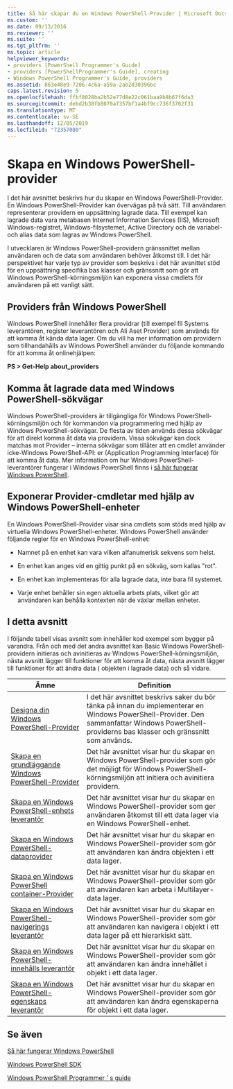 ```yaml
---
title: Så här skapar du en Windows PowerShell-Provider | Microsoft Docs
ms.custom: ''
ms.date: 09/13/2016
ms.reviewer: ''
ms.suite: ''
ms.tgt_pltfrm: ''
ms.topic: article
helpviewer_keywords:
- providers [PowerShell Programmer's Guide]
- providers [PowerShellProgrammer's Guide], creating
- Windows PowerShell Programmer's Guide, providers
ms.assetid: 863e48e9-7206-4c6a-a59a-2ab2d30396bc
caps.latest.revision: 5
ms.openlocfilehash: ffbf8028ba2b52e77d8e22c061baa9b8b67f6da3
ms.sourcegitcommit: debd2b38fb8070a7357bf1a4bf9cc736f3702f31
ms.translationtype: MT
ms.contentlocale: sv-SE
ms.lasthandoff: 12/05/2019
ms.locfileid: "72357080"
---
```

# <a name="how-to-create-a-windows-powershell-provider"></a>Skapa en Windows PowerShell-provider

I det här avsnittet beskrivs hur du skapar en Windows PowerShell-Provider. En Windows PowerShell-Provider kan övervägas på två sätt. Till användaren representerar providern en uppsättning lagrade data. Till exempel kan lagrade data vara metabasen Internet Information Services (IIS), Microsoft Windows-registret, Windows-filsystemet, Active Directory och de variabel-och alias data som lagras av Windows PowerShell.

I utvecklaren är Windows PowerShell-providern gränssnittet mellan användaren och de data som användaren behöver åtkomst till. I det här perspektivet har varje typ av provider som beskrivs i det här avsnittet stöd för en uppsättning specifika bas klasser och gränssnitt som gör att Windows PowerShell-körningsmiljön kan exponera vissa cmdlets för användaren på ett vanligt sätt.

## <a name="providers-provided-by-windows-powershell"></a>Providers från Windows PowerShell

Windows PowerShell innehåller flera providrar (till exempel fil Systems leverantören, register leverantören och Ali Aset Provider) som används för att komma åt kända data lager. Om du vill ha mer information om providern som tillhandahålls av Windows PowerShell använder du följande kommando för att komma åt onlinehjälpen:

**PS > Get-Help about_providers**

## <a name="accessing-the-stored-data-using-windows-powershell-paths"></a>Komma åt lagrade data med Windows PowerShell-sökvägar

Windows PowerShell-providers är tillgängliga för Windows PowerShell-körningsmiljön och för kommandon via programmering med hjälp av Windows PowerShell-sökvägar. De flesta av tiden används dessa sökvägar för att direkt komma åt data via providern. Vissa sökvägar kan dock matchas mot Provider – interna sökvägar som tillåter att en cmdlet använder icke-Windows PowerShell-API: er (Application Programming Interface) för att komma åt data. Mer information om hur Windows PowerShell-leverantörer fungerar i Windows PowerShell finns i [så här fungerar Windows PowerShell](https://msdn.microsoft.com/en-us/ced30e23-10af-4700-8933-49873bd84d58).

## <a name="exposing-provider-cmdlets-using-windows-powershell-drives"></a>Exponerar Provider-cmdletar med hjälp av Windows PowerShell-enheter

En Windows PowerShell-Provider visar sina cmdlets som stöds med hjälp av virtuella Windows PowerShell-enheter. Windows PowerShell använder följande regler för en Windows PowerShell-enhet:

- Namnet på en enhet kan vara vilken alfanumerisk sekvens som helst.

- En enhet kan anges vid en giltig punkt på en sökväg, som kallas "rot".

- En enhet kan implementeras för alla lagrade data, inte bara fil systemet.

- Varje enhet behåller sin egen aktuella arbets plats, vilket gör att användaren kan behålla kontexten när de växlar mellan enheter.

## <a name="in-this-section"></a>I detta avsnitt

I följande tabell visas avsnitt som innehåller kod exempel som bygger på varandra. Från och med det andra avsnittet kan Basic Windows PowerShell-providern initieras och avinitieras av Windows PowerShell-körningsmiljön, nästa avsnitt lägger till funktioner för att komma åt data, nästa avsnitt lägger till funktioner för att ändra data ( objekten i lagrade data) och så vidare.

|Ämne|Definition|
|-----------|----------------|
|[Designa din Windows PowerShell-Provider](./designing-your-windows-powershell-provider.md)|I det här avsnittet beskrivs saker du bör tänka på innan du implementerar en Windows PowerShell-Provider. Den sammanfattar Windows PowerShell-providerns bas klasser och gränssnitt som används.|
|[Skapa en grundläggande Windows PowerShell-Provider](./creating-a-basic-windows-powershell-provider.md)|Det här avsnittet visar hur du skapar en Windows PowerShell-provider som gör det möjligt för Windows PowerShell-körningsmiljön att initiera och avinitiera providern.|
|[Skapa en Windows PowerShell-enhets leverantör](./creating-a-windows-powershell-drive-provider.md)|Det här avsnittet visar hur du skapar en Windows PowerShell-provider som ger användaren åtkomst till ett data lager via en Windows PowerShell-enhet.|
|[Skapa en Windows PowerShell-dataprovider](./creating-a-windows-powershell-item-provider.md)|Det här avsnittet visar hur du skapar en Windows PowerShell-provider som gör att användaren kan ändra objekten i ett data lager.|
|[Skapa en Windows PowerShell container-Provider](./creating-a-windows-powershell-container-provider.md)|Det här avsnittet visar hur du skapar en Windows PowerShell-provider som gör att användaren kan arbeta i Multilayer-data lager.|
|[Skapa en Windows PowerShell-navigerings leverantör](./creating-a-windows-powershell-navigation-provider.md)|Det här avsnittet visar hur du skapar en Windows PowerShell-provider som gör att användaren kan navigera i objekt i ett data lager på ett hierarkiskt sätt.|
|[Skapa en Windows PowerShell-innehålls leverantör](./creating-a-windows-powershell-content-provider.md)|Det här avsnittet visar hur du skapar en Windows PowerShell-provider som gör att användaren kan ändra innehållet i objekt i ett data lager.|
|[Skapa en Windows PowerShell-egenskaps leverantör](./creating-a-windows-powershell-property-provider.md)|Det här avsnittet visar hur du skapar en Windows PowerShell-provider som gör att användaren kan ändra egenskaperna för objekt i ett data lager.|

## <a name="see-also"></a>Se även

[Så här fungerar Windows PowerShell](https://msdn.microsoft.com/en-us/ced30e23-10af-4700-8933-49873bd84d58)

[Windows PowerShell SDK](../windows-powershell-reference.md)

[Windows PowerShell Programmer ' s guide](./windows-powershell-programmer-s-guide.md)

